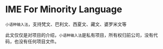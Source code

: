 # IME For Minority Language
`小语种输入法`，支持梵文、巴利文、西夏文、藏文、婆罗米文等

此文仅仅是对项目的介绍，`小语种输入法`是私有项目，所有权归前公司，没有代码，也没有任何项目文件。
